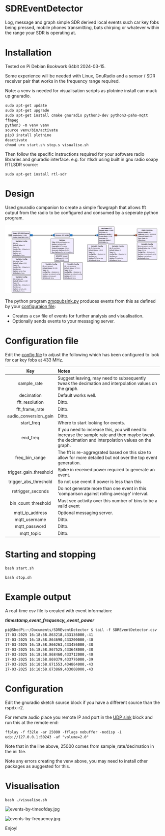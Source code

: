 # SDREventDetector

Log, message and graph simple SDR derived local events such car key fobs being pressed, mobile phones transmitting, bats chirping or whatever within the range your SDR is operating at.

# Installation

Tested on Pi Debian Bookwork 64bit 2024-03-15.

Some experience will be needed with Linux, GnuRadio and a sensor / SDR receiver pair that works in the frequency range required.

Note: a venv is needed for visualisation scripts as plotnine install can muck up gnuradio.

```console
sudo apt-get update 
sudo apt-get upgrade
sudo apt-get install cmake gnuradio python3-dev python3-paho-mqtt ffmpeg
python3 -m venv venv
source venv/bin/activate
pip3 install plotnine
deactivate
chmod u+x start.sh stop.s visualise.sh
```

Then follow the specific instructions required for your software radio libraries and gnuradio interface. e.g. for rtlsdr using built in gnu radio soapy RTLSDR source:

```console
sudo apt-get install rtl-sdr
```


# Design

Used gnuradio companion to create a simple flowgraph that allows fft output from the radio to be configured and consumed by a seperate python program.

![GRC sketch](./flowgraph.jpg)

The python program [zmqpubsink.py](.\zmqpubsink.py) produces events from this as defined by your [configuraion file](SDREventDetector.ini):

- Creates a csv file of events for further analysis and visualisation.
- Optionally sends events to your messaging server.

# Configuration file

Edit the [config file](SDREventDetector.ini) to adjust the following which has been configured to look for car key fobs at 433 MHz.

| Key | Notes |
|    :----:   |          :--- |
| sample_rate  | Suggest leaving, may need to subsequently tweak the decimation and interpolation values on the graph. |
| decimation | Default works well. |
| fft_resolution | Ditto. |
| fft_frame_rate  | Ditto. |
| audio_conversion_gain  | Ditto. |
| start_freq  | Where to start looking for events. |
| end_freq  | If you need to increase this, you will need to increase the sample rate and then maybe tweak the decimation and interpolation values on the graph. |
| freq_bin_range  | The fft is re-aggregrated based on this size to allow for more detailed but not over the top event generation. |
| trigger_gain_threshold  | Spike in received power required to generate an event. |
| trigger_abs_threshold  | So not use event if power is less than this |
| retrigger_seconds | Do not generate more than one event in this 'comparison against rolling average' interval. |
| bin_count_threshold | Must see activity over this number of bins to be a valid event |
| mqtt_ip_address  | Optional messaging server. |
| mqtt_username  | Ditto. |
| mqtt_password  | Ditto. |
| mqtt_topic  | Ditto. |

# Starting and stopping

```console
bash start.sh
```

```console
bash stop.sh
```

# Example output

A real-time csv file is created with event information:

***timestamp,event_frequency,,event_power***


```console
pi@ShedPi:~/Documents/SDREventDetector $ tail -f SDREventDetector.csv 
17-03-2025 16:18:58.863218,433136000,-41
17-03-2025 16:18:58.864690,433200000,-40
17-03-2025 16:18:58.866263,433456000,-38
17-03-2025 16:18:58.867525,433648000,-38
17-03-2025 16:18:58.868460,433712000,-40
17-03-2025 16:18:58.869379,433776000,-39
17-03-2025 16:18:58.871553,434864000,-43
17-03-2025 16:18:58.873869,433008000,-43
```

# Configuration

Edit the gnuradio sketch source block if you have a different source than the rspdx-r2.

For remote audio place you remote IP and port in the [UDP sink](./sketch.png) block and run this at the remote end:

```console
ffplay -f f32le -ar 25000 -fflags nobuffer -nodisp -i udp://127.0.0.1:50243 -af "volume=2.0"
```
Note that in the line above, 25000 comes from sample_rate/decimation in the ini file.

Note any errors creating the venv above, you may need to install other packages as auggested for this.

# Visualisation

```console
bash ./visualise.sh
```
![events-by-timeofday.jpg](./example-events-by-timeofday.jpg)

![events-by-frequency.jpg](./example-events-by-frequency.jpg)

Enjoy!

